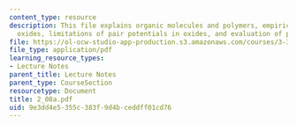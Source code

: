 ```yaml
---
content_type: resource
description: This file explains organic molecules and polymers, empirical models in
  oxides, limitations of pair potentials in oxides, and evaluation of potentials.
file: https://ol-ocw-studio-app-production.s3.amazonaws.com/courses/3-320-atomistic-computer-modeling-of-materials-sma-5107-spring-2005/9e3dd4e5355c383f9d4bceddff01cd76_2_08a.pdf
file_type: application/pdf
learning_resource_types:
- Lecture Notes
parent_title: Lecture Notes
parent_type: CourseSection
resourcetype: Document
title: 2_08a.pdf
uid: 9e3dd4e5-355c-383f-9d4b-ceddff01cd76
---
```

